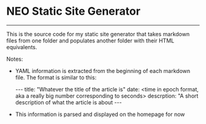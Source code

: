 # NEO Static Site Generator

---

This is the source code for my static site generator that takes markdown files from one folder and populates another folder with their HTML equivalents.

Notes:

* YAML information is extracted from the beginning of each markdown file. The format is similar to this:


    \-\-\-
    title: "Whatever the title of the article is"
    date: \<time in epoch format, aka a really big number corresponding to seconds\>
    descrption: "A short description of what the article is about
    \-\-\-


* This information is parsed and displayed on the homepage for now
